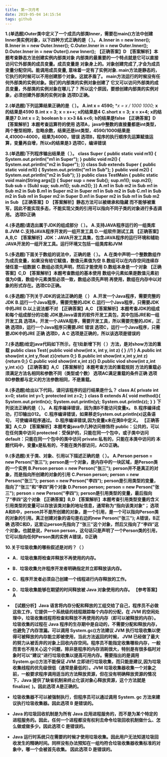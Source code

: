 ```yaml
---
title: 第一次月考
date: 2019-05-04 14:15:54
tags: github
---
```

**1.(单选题)Outer类中定义了一个成员内部类Inner，需要在main()方法中创建**
**Inner类实例对象，以下四种方式正确的是（ ）。**
**A.Inner in = new Inner();** 
**B.Inner in = new Outer.Inner();** 
**C.Outer.Inner in = new Outer.Inner();** 
**D.Outer.Inner in = new Outer().new Inner();** 
**【正确答案】D**
**【答案解析】本题考查静态方法创建实例内部类对象 内部类的最重要的一个特点就是它可以直接访问它外部类的成员变量。成员变量是 对象身上的。对象创建完成了,才会为成员变量分配空间。能调用成员变量, 意味着一定有了实例对象. main方法是静态的，它执行的时候可以不用创建那个对象。这就矛盾了。 main方法运行的时候没有任何外部类的实例对象。我们的内部类的实例对象创建了 它又可以访问外部类的成员变量，外部类的实例对象在哪儿了？ 所以这个原因，要想创建内部类的实例对象，必须创建外部类的实例对象 选项D正确。** 

**2.(单选题)下列运算结果正确的是（ ）。**
**A.int x = 4590;**
**x = x / 1000 *1000;**
**x的结果是4590** 
**B.int x = 3;**
**x = x++;**
**x的结果是4** 
**C.short x = 3;**
**x = x+4;**
**x的结果是7** 
**D.int x = 2;**
**boolean b = x>3 && x<6;**
**b的结果是false** 
**【正确答案】D**
**【答案解析】本题考查运算符的使用 选项A，java中整数的直接量都是int类型，两个整型相除，忽略余数，结果还是int类型，4590/1000结果是4,41000=4000，结果为4000，错误 选项B，程序的执行顺序先运算赋值运算，变量再自增，所以x的结果是3 选项C，编译错误** 

**3.(单选题)下列程序输出结果是（ ）。**
**class Super {**
	**public static void m1() {**
		**System.out.println("m1 in Super");	}**
	**public void m2() {**
		**System.out.println("m2 in Super");	}}**
**class Sub extends Super {**
	**public static void m1() {**
		**System.out.println("m1 in Sub");	}**
	**public void m2() {**
		**System.out.println("m2 in Sub");	}}**
**public class TestMain {**
	**public static void main(String args[]) {**
		**Super sup = new Sub();**
		**sup.m1();**
		**sup.m2();**
		**Sub sub = (Sub) sup;**
		**sub.m1();**
		**sub.m2();	}}**
**A.m1 in Sub**
   **m2 in Sub**
   **m1 in Sub**
   **m2 in Sub** 
**B.m1 in Super**
   **m2 in Super**
   **m1 in Sub**
   **m2 in Sub** 
**C.m1 in Sub**
   **m2 in Sub**
   **m1 in Super**
   **m2 in Super** 
**D.m1 in Super**
   **m2 in Sub**
   **m1 in Sub**
   **m2 in Sub** 
**【正确答案】D**
**【答案解析】静态方法可以被继承和隐藏  而不能够被重写，因此不能实现多态，不能实现父类的引用可以指向不同子类的对象进行多态调用。 选项D正确** 

**4.(多选题)请选出属于JDK的组成部分（ ）。**
**A.支持JAVA程序运行的一组类库** 
**B.JVM** 
**C.支持JAVA程序开发的一组开发工具** 
**D.一组软件测试工具** 
**【正确答案】A,B,C**
**【答案解析】JDK：JAVA开发工具集，包含JAVA程序的运行环境和辅助JAVA开发的一组开发工具。运行环境又包括一组类库和JVM** 

**5.(多选题)下面关于数组的说法中，正确的是（ ）。**
**A.在类中声明一个整数数组作为成员变量，如果没有给它赋值，数值元素值为空** 
**B.数组可以在内存空间连续存储任意一组数据** 
**C.数组必须先声明，然后才能使用** 
**D.数组本身是一个对象** 
**【正确答案】C,D**
**【答案解析】本题考查数组的基本使用 数组中元素如果是数值元素初值为0值，数组中元素类型必须一致，数组必须先声明 再使用，数组在内存中以对象的形式存在。选项CD正确。** 

**6.(多选题)下列关于JDK的说法正确的是（ ）**
**A.开发一个Java程序，需要完整的JDK** 
**B.运行一个Java程序，需要完整的JDK** 
**C.运行一个Java程序，只需要JDK中的JRE** 
**D.以上说法都不对** 
**【正确答案】A,C**
**【答案解析】本题考查JDK的组成和每个组成部分的功能 JDK是Java语言的软件开发工具包，其中包括JRE和一组开发工具 选项A，开发一个JAVA程序，需要开发工具，所以需要完整的JDK，正确 选项B，运行一个Java程序只需要JRE 错误 选项C，运行一个Java程序，只需要JDK中的JRE 正确 选项D，A C 选项是正确的，所以该选项是错误的** 

**7.(多选题)给定java代码如下所示，在1处新增下列（  ）方法，是对show方法的重载**
**public class Test{ 
	public void show(int x, int y, int z) {    }** 
	**//1**
**}**
**A.public int show(int x,int y,float z){return 0;}** 
**B.public int show(int x,int y,int z){return 0;}** 
**C.public void show(int x,int z){}** 
**D.public viod show(int z,int y,int x){}** 
**【正确答案】A,C**
**【答案解析】本题考查方法的重载规则 方法的重载必须满足方法名相同和参数不同（类型或个数） 选项AC满足重载的条件正确 选项BD参数都与定义的方法参数相同，不是重载。** 

**8.(多选题)给出以下代码，请问该程序的运行结果是什么？** 
**class A{** 
	**private int x=0;**
	**static int y=1;** 
	**protected int z=2;** 
**}** 
**class B extends A{** 
	**void method(){** 
		**System.out.println(x);** 
		**System.out.println(y);** 
		**System.out.println(z);** 
	**}** 
**}** 
**下列说法正确的是（ ）。**
**A.程序编译错误，因为类B不能访问变量x。** 
**B.程序编译成功，打印输出012。** 
**C.程序编译错误，如果移走System.out.println(x)这条语句，**
**可使编译程序通过。** 
**D.程序编译错误,因为变量x未在类B中定义。** 
**【正确答案】A,C,D**
**【答案解析】本题考查java中几种访问修饰符 public：公共的，可以在任何类中访问 protected：受保护的，只能在同一个包中，或子类中访问 default：只能在同一个包中的类中访问 private:私有的，只能在本类中访问的 本题代码中，变量x是私有的，不能在类外部访问，ACD正确。**

**9.(多选题)关于类、对象、引用以下描述正确的是（ ）。**
**A.Person person = new Person("张三");**
**person是一个对象，是内存中的一块区域，是Person类的一个实例** 
**B.Person person = new Person("张三");**
**person并不是真正的对象，而是指向所创建的对象的引用** 
**C.Person person;**
**person = new Person("张三");**
**person = new Person("李四");**
**person是引用类型的变量，指向了“张三”和“李四”两个对象** 
**D.Person person;**
**person = new Person("张三");**
**person = new Person("李四");**
**person是引用类型的变量，最后指向了“李四”这个对象** 
**【正确答案】B,D**
**【答案解析】本题考查引用类型变量的含义 引用类型的变量可以存放该类对象的地址信息，通常称为“指向该类对象”； 选项A和B中，person并不是所创建的对象，是一个引用，是一个可以指向Person类的对象的引用。真正创建对象的语句是右边的new Person("张三"); A错误，B正确 选项C和D，这里让person先指向了“张三”这个对象，然后又指向了“李四”这个对象。也就是说，Person person，这句话只是声明了一个Person类的引用，它可以指向任何Person类的实例 A错误，D正确** 

**10.关于垃圾收集的哪些叙述是对的？（ ）**
- **A．垃圾收集将检查并释放不再使用的内存。**
- **B．垃圾收集允许程序开发者明确指定并立即释放该内存。**
- **C．程序开发者必须自己创建一个线程进行内存释放的工作。**
- **D．垃圾收集能够在期望的时间释放被 Java 对象使用的内存。**
**【参考答案】A**

- **【试题分析】Java 语言将内存分配和释放的工组交给了自己，程序员不必做这些工作，它提供一个系统级的线程跟踪每个内存的分配，在 JVM 的空闲处理中，垃圾收集线程将检查和释放不再使用的内存（即可以被释放的内存）。垃圾收集的过程在 Java 程序的生存期中是自动的，不需要分配和释放内存，也避免了内存泄漏。可以调用 System.gc()方法建议 JVM 执行垃圾收集以使得可被释放的内存能立即被使用，当此方法返回的时候， JVM 已经做了最大的努力从被丢弃的对象上回收内存空间。程序员不能指定收集哪些内存，一般而言也不用关心这个问题，除非是程序的内存消耗很大，特别是有很多临时对象时可以“建议“进行垃圾收集以提高可用内存。需要指出的是调用 System.gc()方法不能保证 JVM 立即进行垃圾收集，而只能是建议,因为垃圾收集线程的优先级很低（通常是最低的）。JVM 垃圾收集器收集一个对象之前，一般要求程序调用适当的方法释放资源，但在没有明确释放资源的情况下，Java 提供了缺省机制来终止化该对象心释放资源，这个方法就是 finalize(  )。因此选项 A是正确的。**
- **垃圾收集器不可以被强制执行，但程序员可以通过调用 System. gc 方法来建议执行垃圾收集器。因此选项 B 是错误的。**
- **Java 的垃圾回收机制是为所有 Java 应用进程服务的，而不是为某个特定的进程服务的。因此，任何一个进程都没有权利去命令垃圾回收机制做什么、怎么做或做多少。因此选项 C 是错误的。**
- **Java 运行时系统只在需要的时候才使用垃圾收集。因此用户无法知道垃圾回收发生的精确时间。同样没有办法预知在一组均符合垃圾收集器收集标准的对象中，哪一个会被首先收集。 因此选项 D 是错误的。**

